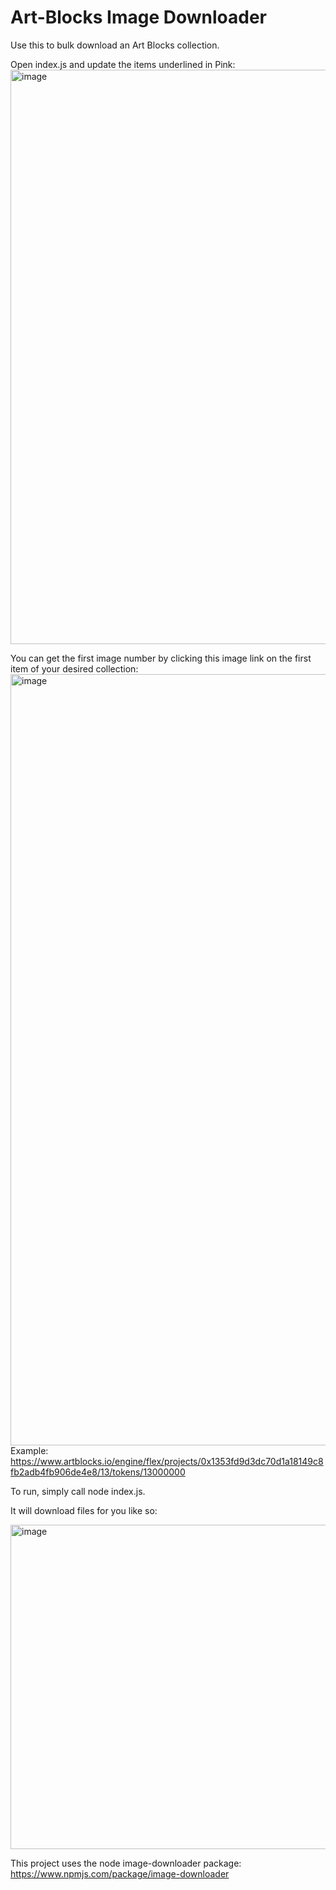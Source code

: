 # Art-Blocks Image Downloader
Use this to bulk download an Art Blocks collection.

Open index.js and update the items underlined in Pink:
<img width="919" alt="image" src="https://github.com/mitchel1doteth/ArtBlocksImageDownloader/assets/5866724/a709cffe-6055-4471-a617-0e75c3bd9636">

You can get the first image number by clicking this image link on the first item of your desired collection:
<img width="1234" alt="image" src="https://github.com/mitchel1doteth/ArtBlocksImageDownloader/assets/5866724/e4ba2028-f08a-49bb-a9be-f16bcbf9a1a2">
Example: https://www.artblocks.io/engine/flex/projects/0x1353fd9d3dc70d1a18149c8fb2adb4fb906de4e8/13/tokens/13000000

To run, simply call node index.js.

It will download files for you like so:

<img width="519" alt="image" src="https://github.com/mitchel1doteth/ArtBlocksImageDownloader/assets/5866724/da89f6bb-d430-4c33-89f2-c66ae8b9e9ea">

This project uses the node image-downloader package: https://www.npmjs.com/package/image-downloader
